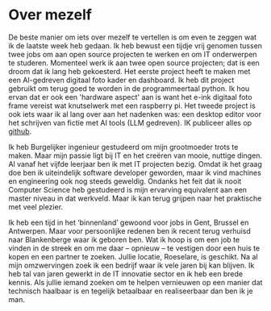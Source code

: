 # Over mezelf

De beste manier om iets over mezelf te vertellen is om even te zeggen wat ik de laatste week heb gedaan.
Ik heb bewust een tijdje vrij genomen tussen twee jobs om aan open source projecten te werken en om IT onderwerpen te studeren.
Momenteel werk ik aan twee open source projecten; dat is een droom dat ik lang heb gekoesterd. Het eerste project heeft te maken met een AI-gedreven digitaal foto kader en dashboard. Ik heb dit project gebruikt om terug goed te worden in de programmeertaal python. Ik hou ervan dat er ook een 'hardware aspect' aan is want het e-ink digitaal foto frame vereist wat knutselwerk met een raspberry pi. Het tweede project is ook iets waar ik al lang over aan het nadenken was: een desktop editor voor het schrijven van fictie met AI tools (LLM gedreven). IK publiceer alles op [github](https://github.com/Xorbit17).

Ik heb Burgelijker ingenieur gestudeerd om mijn grootmoeder trots te maken. Maar mijn passie ligt bij IT en het creëren van mooie, nuttige dingen. Al vanaf het vijfde leerjaar ben ik met IT projecten bezig. Omdat ik het graag doe ben ik uiteindelijk software developer geworden, maar ik vind machines en engineering ook nog steeds geweldig. Ondanks het feit dat ik nooit Computer Science heb gestudeerd is mijn ervarving equivalent aan een master niveau in dat werkveld. Maar ik kan terug grijpen naar het praktische met veel plezier.

Ik heb een tijd in het ‘binnenland’ gewoond voor jobs in Gent, Brussel en Antwerpen. Maar voor persoonlijke redenen ben ik recent terug verhuisd naar Blankenberge waar ik geboren ben. Wat ik hoop is om een job te vinden in de streek en om me daar – opnieuw – te vestigen door een huis te kopen en een partner te zoeken. Jullie locatie, Roeselare, is geschikt. Na al mijn omzwervingen zoek ik een bedrijf waar ik vele jaren bij kan blijven.
Ik heb tal van jaren gewerkt in de IT innovatie sector en ik heb een brede kennis. Als jullie iemand zoeken om te helpen vernieuwen op een manier dat technisch haalbaar is en tegelijk betaalbaar en realiseerbaar dan ben ik je man. 
